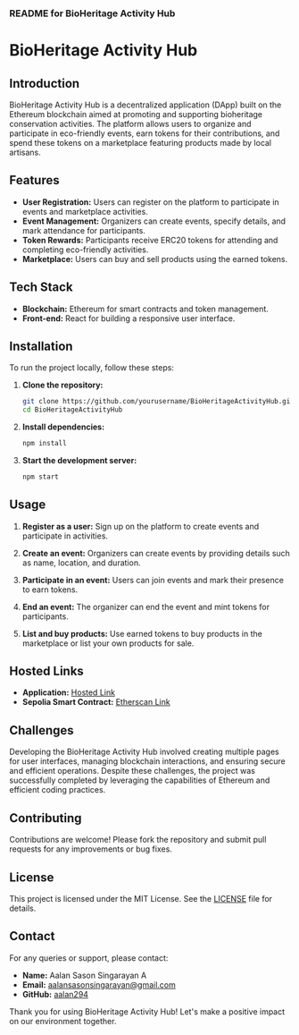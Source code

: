 ### README for BioHeritage Activity Hub

# BioHeritage Activity Hub

## Introduction
BioHeritage Activity Hub is a decentralized application (DApp) built on the Ethereum blockchain aimed at promoting and supporting bioheritage conservation activities. The platform allows users to organize and participate in eco-friendly events, earn tokens for their contributions, and spend these tokens on a marketplace featuring products made by local artisans.

## Features
- **User Registration:** Users can register on the platform to participate in events and marketplace activities.
- **Event Management:** Organizers can create events, specify details, and mark attendance for participants.
- **Token Rewards:** Participants receive ERC20 tokens for attending and completing eco-friendly activities.
- **Marketplace:** Users can buy and sell products using the earned tokens.

## Tech Stack
- **Blockchain:** Ethereum for smart contracts and token management.
- **Front-end:** React for building a responsive user interface.

## Installation
To run the project locally, follow these steps:

1. **Clone the repository:**
   ```sh
   git clone https://github.com/yourusername/BioHeritageActivityHub.git
   cd BioHeritageActivityHub
   ```

2. **Install dependencies:**
   ```sh
   npm install
   ```

3. **Start the development server:**
   ```sh
   npm start
   ```

## Usage
1. **Register as a user:**
   Sign up on the platform to create events and participate in activities.

2. **Create an event:**
   Organizers can create events by providing details such as name, location, and duration.

3. **Participate in an event:**
   Users can join events and mark their presence to earn tokens.

4. **End an event:**
   The organizer can end the event and mint tokens for participants.

5. **List and buy products:**
   Use earned tokens to buy products in the marketplace or list your own products for sale.

## Hosted Links
- **Application:** [Hosted Link](https://hack4bioheritage-hackathon-activity-hub.onrender.com/)
- **Sepolia Smart Contract:** [Etherscan Link](https://sepolia.etherscan.io/address/0xc1b3d1405dcddbd3d035f67058d13bc79ac51e20)

## Challenges
Developing the BioHeritage Activity Hub involved creating multiple pages for user interfaces, managing blockchain interactions, and ensuring secure and efficient operations. Despite these challenges, the project was successfully completed by leveraging the capabilities of Ethereum and efficient coding practices.

## Contributing
Contributions are welcome! Please fork the repository and submit pull requests for any improvements or bug fixes.

## License
This project is licensed under the MIT License. See the [LICENSE](LICENSE) file for details.

## Contact
For any queries or support, please contact:
- **Name:** Aalan Sason Singarayan A
- **Email:** aalansasonsingarayan@gmail.com
- **GitHub:** [aalan294](https://github.com/aalan294/)

Thank you for using BioHeritage Activity Hub! Let's make a positive impact on our environment together.

